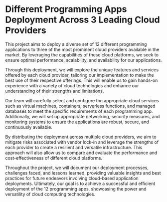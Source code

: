 # Different Programming Apps Deployment Across 3 Leading Cloud Providers

This project aims to deploy a diverse set of 12 different programming applications to three of the most prominent cloud providers available in the market. By leveraging the capabilities of these cloud platforms, we seek to ensure optimal performance, scalability, and availability for our applications.

Through this deployment, we will explore the unique features and services offered by each cloud provider, tailoring our implementation to make the best use of their respective offerings. This will enable us to gain hands-on experience with a variety of cloud technologies and enhance our understanding of their strengths and limitations.

Our team will carefully select and configure the appropriate cloud services such as virtual machines, containers, serverless functions, and managed databases to meet the specific requirements of each programming app. Additionally, we will set up appropriate networking, security measures, and monitoring systems to ensure the applications are robust, secure, and continuously available.

By distributing the deployment across multiple cloud providers, we aim to mitigate risks associated with vendor lock-in and leverage the strengths of each provider to create a resilient and versatile infrastructure. This approach will also allow us to compare and evaluate the performance and cost-effectiveness of different cloud platforms.

Throughout the project, we will document our deployment processes, challenges faced, and lessons learned, providing valuable insights and best practices for future endeavors involving cloud-based application deployments. Ultimately, our goal is to achieve a successful and efficient deployment of the 12 programming apps, showcasing the power and versatility of cloud computing technologies.

